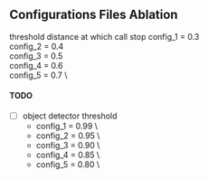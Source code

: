 ## Configurations Files Ablation

threshold distance at which call stop
config_1 = 0.3 \
config_2 = 0.4 \
config_3 = 0.5 \
config_4 = 0.6 \
config_5 = 0.7 \

#### TODO
- [ ] object detector threshold
    - config_1 = 0.99 \
    - config_2 = 0.95 \
    - config_3 = 0.90 \
    - config_4 = 0.85 \
    - config_5 = 0.80 \